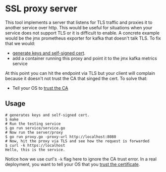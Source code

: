 # SSL proxy server

This tool implements a server that listens for TLS traffic and proxies it to 
another service over http. This would be useful for situations when your service
does not support TLS or it is difficult to enable. A concrete example would be 
the jmx prometheus exporter for kafka that doesn't talk TLS. To fix that we would:

- [generate keys and self-signed cert](https://gist.github.com/drio/920e08aee8aa0d2ff549e2c38b2beb22#file-readme-md).
- add a container running this proxy and point it to the jmx kafka metrics service

At this point you can hit the endpoint via TLS but your client will complain because
it doesn't not trust the CA that singed the cert. To solve that:

- Tell your OS to [trust the CA](https://gist.github.com/drio/920e08aee8aa0d2ff549e2c38b2beb22#in-math-we-trust)

## Usage

```
# generates keys and self-signed cert.
$ make
# Run the testing service
$ go run service/service.go
# Now run the server/proxy
$ go run proxy.go -proxy-url http://localhost:8080
# Now, hit the proxy via TLS and see how the request is forwarded
$ curl -k https://localhost
Hello, this is the service.
```

Notice how we use curl's `-k` flag here to ignore the CA trust error.
In a real deployment, you want to tell your OS that you [trust the certificate](https://gist.github.com/drio/920e08aee8aa0d2ff549e2c38b2beb22#in-math-we-trust).
